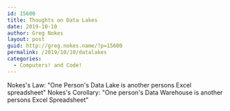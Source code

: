 ```yaml
---
id: 15600
title: Thoughts on Data Lakes
date: 2019-10-10
author: Greg Nokes
layout: post
guid: http://greg.nokes.name/?p=15600
permalink: /2019/10/10/datalakes
categories:
  - Computers! and Code!
---
```


Nokes's Law: "One Person's Data Lake is another persons Excel spreadsheet"
Nokes's Corollary: "One person's Data Warehouse is another persons Excel Spreadsheet"